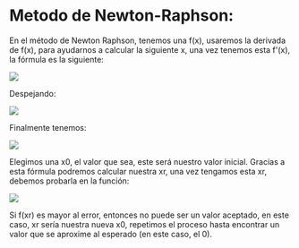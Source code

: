 # Metodo de Newton-Raphson:
En el método de Newton Raphson, tenemos una f(x), usaremos la derivada de f(x), para ayudarnos a calcular la siguiente x,
una vez tenemos esta f'(x), la fórmula es la siguiente:

<img src="http://chart.apis.google.com/chart?cht=tx&chl=f'(x0)%3D%20%20%5Cfrac%7Bf(x0)%7D%7Bx0-xr%7D%20">

Despejando:

<img src="http://chart.apis.google.com/chart?cht=tx&chl=x0-xr%3D%20%20%5Cfrac%7Bf(x0)%7D%7Bf'(x0)%7D%20">

Finalmente tenemos:

<img src="http://chart.apis.google.com/chart?cht=tx&chl=xr%3Dx0-%20%5Cfrac%7Bf(x0)%7D%7Bf'(x0)%7D%20">

Elegimos una x0, el valor que sea, este será nuestro valor inicial.
Gracias a esta fórmula podremos calcular nuestra xr, una vez tengamos esta xr, debemos probarla en la función:

<img src="http://chart.apis.google.com/chart?cht=tx&chl=f(xr)%3E0.0001">

Si f(xr) es mayor al error, entonces no puede ser un valor aceptado, en este caso, xr sería nuestra nueva x0, repetimos el proceso hasta encontrar un valor que se aproxime al esperado (en este caso, el 0).
